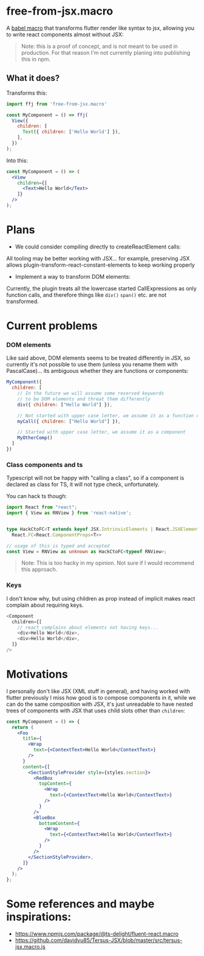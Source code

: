 # free-from-jsx.macro

A [babel macro](https://github.com/kentcdodds/babel-plugin-macros) that transforms flutter render like syntax to jsx,
allowing you to write react components almost without JSX:

> Note: this is a proof of concept, and is not meant to be used in production. For that reason I'm
> not currently planing into publishing this in npm.

## What it does?

Transforms this:

```js
import ffj from 'free-from-jsx.macro'

const MyComponent = () => ffj(
  View({
    children: [
      Text({ children: ['Hello World'] }),
    ],
  })
);
```

Into this:

```jsx
const MyComponent = () => (
  <View
    children={[
      <Text>Hello World</Text>
    ]}
  />
);
```

# Plans

* We could consider compiling directly to createReactElement calls:

All tooling may be better working with JSX... for example, preserving JSX allows
plugin-transform-react-constant-elements to keep working properly

* Implement a way to transform DOM elements:

Currently, the plugin treats all the lowercase started CallExpressions as only function calls, and therefore things
like `div()` `span()` etc. are not transformed.

# Current problems

### DOM elements

Like said above, DOM elements seems to be treated differently in JSX, so currently it's not possible to use them (unless
you rename them with PascalCase)... its ambiguous whether they are functions or components:

```js
MyComponent({
  children: [
    // In the future we will assume some reserved keywords 
    // to be DOM elements and threat them differently
    div({ children: ["Hello World"] }),

    // Not started with upper case letter, we assume it as a function call
    myCall({ children: ["Hello World"] }),

    // Started with upper case letter, we assume it as a component
    MyOtherComp()
  ]
})
```

### Class components and ts

Typescript will not be happy with "calling a class", so if a component is declared as class for TS, it will not type
check, unfortunately.

You can hack ts though:
```ts
import React from "react";
import { View as RNView } from 'react-native';


type HackCtoFC<T extends keyof JSX.IntrinsicElements | React.JSXElementConstructor<any>> =
  React.FC<React.ComponentProps<T>>

// usage of this is typed and accepted
const View = RNView as unknown as HackCtoFC<typeof RNView>;
```

> Note: This is too hacky in my opinion. Not sure if I would recommend this approach.

### Keys

I don't know why, but using children as prop instead of implicit makes react complain about requiring keys.

```js
<Component
  children={[
    // react complains about elements not having keys...
    <div>Hello World</div>,
    <div>Hello World</div>,
  ]}
/>
```

# Motivations

I personally don't like JSX (XML stuff in general), and having worked with flutter previously I miss how good is to
compose components in it, while we can do the same composition with JSX, it's just unreadable to have nested trees of
components with JSX that uses child slots other than `children`:

```jsx
const MyComponent = () => {
  return (
    <Foo
      title={
        <Wrap
          text={<ContextText>Hello World</ContextText>}
        />
      }
      content={[
        <SectionStyleProvider style={styles.section}>
          <RedBox
            topContent={
              <Wrap
                text={<ContextText>Hello World</ContextText>}
              />
            }
          />
          <BlueBox
            bottomContent={
              <Wrap
                text={<ContextText>Hello World</ContextText>}
              />
            }
          />
        </SectionStyleProvider>,
      ]}
    />
  );
};
```

# Some references and maybe inspirations:

* https://www.npmjs.com/package/@ts-delight/fluent-react.macro
* https://github.com/davidyu85/Tersus-JSX/blob/master/src/tersus-jsx.macro.js

